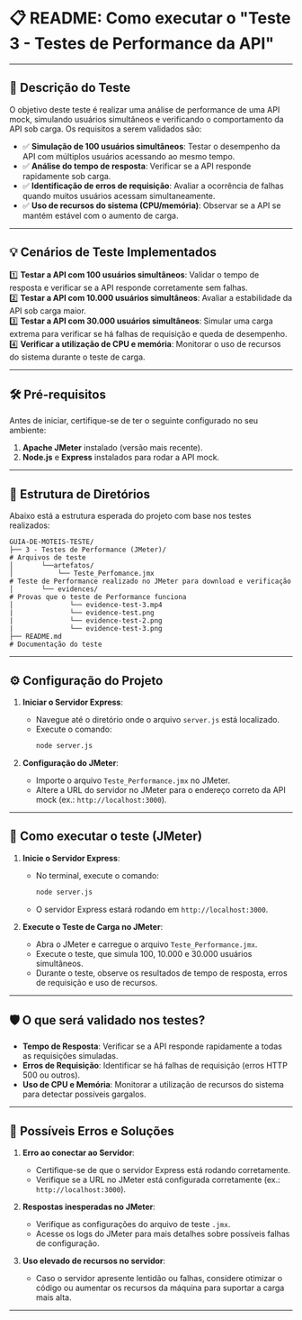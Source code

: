 # 📋 README: Como executar o "Teste 3 - Testes de Performance da API"

---

## 📝 **Descrição do Teste**

O objetivo deste teste é realizar uma análise de performance de uma API mock, simulando usuários simultâneos e verificando o comportamento da API sob carga. Os requisitos a serem validados são:

- ✅ **Simulação de 100 usuários simultâneos**: Testar o desempenho da API com múltiplos usuários acessando ao mesmo tempo.
- ✅ **Análise do tempo de resposta**: Verificar se a API responde rapidamente sob carga.
- ✅ **Identificação de erros de requisição**: Avaliar a ocorrência de falhas quando muitos usuários acessam simultaneamente.
- ✅ **Uso de recursos do sistema (CPU/memória)**: Observar se a API se mantém estável com o aumento de carga.

---

## 💡 **Cenários de Teste Implementados**

1️⃣ **Testar a API com 100 usuários simultâneos**: Validar o tempo de resposta e verificar se a API responde corretamente sem falhas.  
2️⃣ **Testar a API com 10.000 usuários simultâneos**: Avaliar a estabilidade da API sob carga maior.  
3️⃣ **Testar a API com 30.000 usuários simultâneos**: Simular uma carga extrema para verificar se há falhas de requisição e queda de desempenho.  
4️⃣ **Verificar a utilização de CPU e memória**: Monitorar o uso de recursos do sistema durante o teste de carga.

---

## 🛠 **Pré-requisitos**

Antes de iniciar, certifique-se de ter o seguinte configurado no seu ambiente:

1. **Apache JMeter** instalado (versão mais recente).
2. **Node.js** e **Express** instalados para rodar a API mock.

---

## 📂 **Estrutura de Diretórios**

Abaixo está a estrutura esperada do projeto com base nos testes realizados:

```
GUIA-DE-MOTEIS-TESTE/
├── 3 - Testes de Performance (JMeter)/                                               # Arquivos de teste
│       └──artefatos/                                                                 
│           └── Teste_Perfomance.jmx                                                  # Teste de Performance realizado no JMeter para download e verificação
│       └── evidences/                                                                # Provas que o teste de Performance funciona
│              └── evidence-test-3.mp4           
|              └── evidence-test.png             
|              └── evidence-test-2.png  
|              └── evidence-test-3.png             
├── README.md                                                                         # Documentação do teste
```

---

## ⚙️ **Configuração do Projeto**

1. **Iniciar o Servidor Express**:
   - Navegue até o diretório onde o arquivo `server.js` está localizado.
   - Execute o comando:
     ```bash
     node server.js
     ```

2. **Configuração do JMeter**:
   - Importe o arquivo `Teste_Performance.jmx` no JMeter.
   - Altere a URL do servidor no JMeter para o endereço correto da API mock (ex.: `http://localhost:3000`).

---

## 🚀 **Como executar o teste (JMeter)**

1. **Inicie o Servidor Express**:
   - No terminal, execute o comando:
     ```bash
     node server.js
     ```
   - O servidor Express estará rodando em `http://localhost:3000`.

2. **Execute o Teste de Carga no JMeter**:
   - Abra o JMeter e carregue o arquivo `Teste_Performance.jmx`.
   - Execute o teste, que simula 100, 10.000 e 30.000 usuários simultâneos.
   - Durante o teste, observe os resultados de tempo de resposta, erros de requisição e uso de recursos.

---

## 🛡 **O que será validado nos testes?**

- **Tempo de Resposta**: Verificar se a API responde rapidamente a todas as requisições simuladas.
- **Erros de Requisição**: Identificar se há falhas de requisição (erros HTTP 500 ou outros).
- **Uso de CPU e Memória**: Monitorar a utilização de recursos do sistema para detectar possíveis gargalos.

---

## 🛑 **Possíveis Erros e Soluções**

1. **Erro ao conectar ao Servidor**:
   - Certifique-se de que o servidor Express está rodando corretamente.
   - Verifique se a URL no JMeter está configurada corretamente (ex.: `http://localhost:3000`).

2. **Respostas inesperadas no JMeter**:
   - Verifique as configurações do arquivo de teste `.jmx`.
   - Acesse os logs do JMeter para mais detalhes sobre possíveis falhas de configuração.

3. **Uso elevado de recursos no servidor**:
   - Caso o servidor apresente lentidão ou falhas, considere otimizar o código ou aumentar os recursos da máquina para suportar a carga mais alta.

---